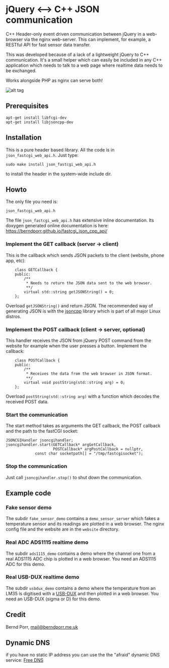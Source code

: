 # jQuery <--> C++ JSON communication

C++ Header-only event driven communication between jQuery in a web-browser via the nginx web-server.
This can implement, for example, a RESTful API for fast sensor data transfer.

This was developed because of a lack of a lightweight jQuery to C++
communication. It's a small helper which can easily be
included in any C++ application which needs to talk to a web page
where realtime data needs to be exchanged.

Works alongside PHP as nginx can serve both!

![alt tag](dataflow.png)

## Prerequisites

```
apt-get install libfcgi-dev
apt-get install libjsoncpp-dev
```

## Installation

This is a pure header based library. All the code is in `json_fastcgi_web_api.h`. Just type:
```
sudo make install json_fastcgi_web_api.h
```
to install the header in the system-wide include dir.

## Howto

The only file you need is:
```
json_fastcgi_web_api.h
```

The file `json_fastcgi_web_api.h` has extensive inline documentation. 
Its doxygen generated online documentation is here: 
https://berndporr.github.io/fastcgi_json_cpp_api/

### Implement the GET callback (server -> client)

This is the callback which sends JSON packets to the client (website, phone app, etc):

```
	class GETCallback {
	public:
		/**
		 * Needs to return the JSON data sent to the web browser.
		 **/
		virtual std::string getJSONString() = 0;
	};
```
Overload `getJSONString()` and return JSON. The recommended way
of generating JSON is with the [jsoncpp](https://github.com/open-source-parsers/jsoncpp)
library which is part of all major Linux distros.

### Implement the POST callback (client -> server, optional)

This handler receives the JSON from jQuery POST command from the
website for example when the user presses a button. Implement the callback:

```
	class POSTCallback {
	public:
		/**
		 * Receives the data from the web browser in JSON format.
		 **/
		virtual void postString(std::string arg) = 0;
	};
```
Overload `postString(std::string arg)` with a function which decodes the received POST data.

### Start the communication

The start method takes as arguments the GET callback, the POST callback
and the path to the fastCGI socket:

```
JSONCGIHandler jsoncgihandler;
jsoncgihandler.start(GETCallback* argGetCallback,
                     POSTCallback* argPostCallback = nullptr,
		     const char socketpath[] = "/tmp/fastcgisocket");
```

### Stop the communication

Just call `jsoncgihandler.stop()` to shut down the communication.


## Example code

### Fake sensor demo
The subdir `fake_sensor_demo` contains a `demo_sensor_server` which fakes a temperature sensor
and its readings are plotted in a web browser. The nginx
config file and the website are in the `website`
directory.

### Real ADC ADS1115 realtime demo
The subdir `ads1115_demo` contains a demo where the channel one from a real ADS1115 ADC chip is
plotted in a web browser. You need an ADS1115 ADC for this demo.

### Real USB-DUX realtime demo
The subdir `usbdux_demo` contains a demo where the temperature from an LM35 is digitised
with a [USB-DUX](https://github.com/glasgowneuro/usbdux) and then plotted in a web browser.
You need an USB-DUX (sigma or D) for this demo.


## Credit

Bernd Porr, mail@berndporr.me.uk

## Dynamic DNS
if you have no static IP address you can use the the "afraid" dynamic DNS service:
[Free DNS](http://freedns.afraid.org/)
